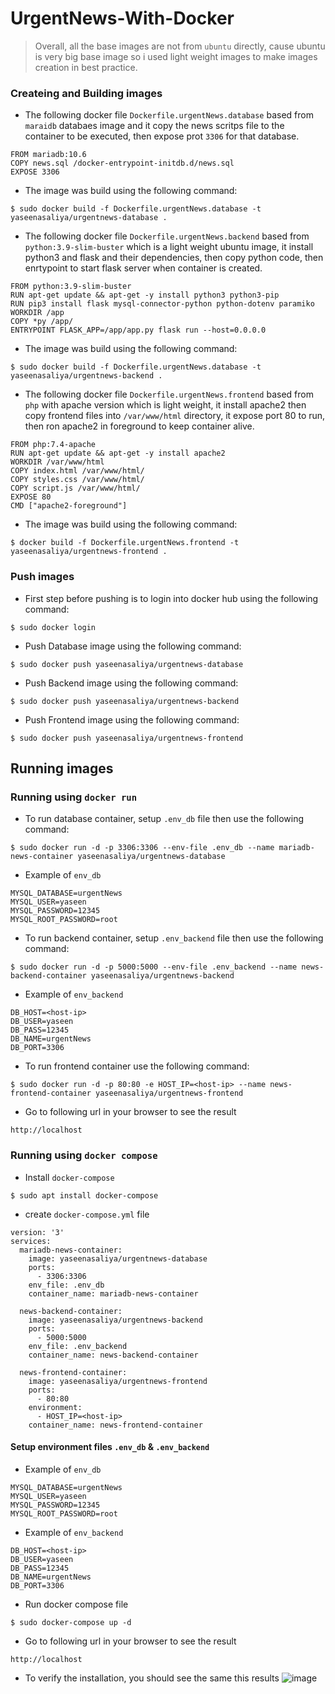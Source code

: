 # UrgentNews-With-Docker
> Overall, all the base images are not from `ubuntu` directly, cause ubuntu is very big base image so i used light weight images to make images creation in best practice.

### Createing and Building images

* The following docker file `Dockerfile.urgentNews.database` based from `maraidb` databaes image and it copy the news scritps file to the container to be executed, then expose prot `3306` for that database.
```
FROM mariadb:10.6
COPY news.sql /docker-entrypoint-initdb.d/news.sql
EXPOSE 3306
```
* The image was build using the following command:
```
$ sudo docker build -f Dockerfile.urgentNews.database -t yaseenasaliya/urgentnews-database .
```


* The following docker file `Dockerfile.urgentNews.backend` based from `python:3.9-slim-buster` which is a light weight ubuntu image, it install python3 and flask and their dependencies, then copy python code, then enrtypoint to start flask server when container is created.
```
FROM python:3.9-slim-buster
RUN apt-get update && apt-get -y install python3 python3-pip
RUN pip3 install flask mysql-connector-python python-dotenv paramiko
WORKDIR /app
COPY *py /app/
ENTRYPOINT FLASK_APP=/app/app.py flask run --host=0.0.0.0
```
* The image was build using the following command:
```
$ sudo docker build -f Dockerfile.urgentNews.database -t yaseenasaliya/urgentnews-backend .
```

* The following docker file `Dockerfile.urgentNews.frontend` based from `php` with apache version which is light weight, it install apache2 then copy frontend files into `/var/www/html` directory, it expose port 80 to run, then ron apache2 in foreground to keep container alive.
```
FROM php:7.4-apache
RUN apt-get update && apt-get -y install apache2
WORKDIR /var/www/html
COPY index.html /var/www/html/
COPY styles.css /var/www/html/
COPY script.js /var/www/html/
EXPOSE 80
CMD ["apache2-foreground"]
```
* The image was build using the following command:
```
$ docker build -f Dockerfile.urgentNews.frontend -t yaseenasaliya/urgentnews-frontend .
```


### Push images 
* First step before pushing is to login into docker hub using the following command:
```
$ sudo docker login
```
* Push Database image using the following command:
```
$ sudo docker push yaseenasaliya/urgentnews-database
```
* Push Backend image using the following command:
```
$ sudo docker push yaseenasaliya/urgentnews-backend
```
* Push Frontend image using the following command:
```
$ sudo docker push yaseenasaliya/urgentnews-frontend
```


## Running images
### Running using `docker run`
* To run database container, setup `.env_db` file then use the following command:
```
$ sudo docker run -d -p 3306:3306 --env-file .env_db --name mariadb-news-container yaseenasaliya/urgentnews-database
```
* Example of `env_db`
```
MYSQL_DATABASE=urgentNews
MYSQL_USER=yaseen
MYSQL_PASSWORD=12345
MYSQL_ROOT_PASSWORD=root
```


* To run backend container, setup `.env_backend` file then use the following command:
```
$ sudo docker run -d -p 5000:5000 --env-file .env_backend --name news-backend-container yaseenasaliya/urgentnews-backend
```
* Example of `env_backend`
```
DB_HOST=<host-ip>
DB_USER=yaseen
DB_PASS=12345
DB_NAME=urgentNews
DB_PORT=3306
```

* To run frontend container use the following command:
```
$ sudo docker run -d -p 80:80 -e HOST_IP=<host-ip> --name news-frontend-container yaseenasaliya/urgentnews-frontend
```

* Go to following url in your browser to see the result
```
http://localhost
```
### Running using `docker compose `
* Install `docker-compose` 
```
$ sudo apt install docker-compose
```
* create `docker-compose.yml` file 
```
version: '3'
services:
  mariadb-news-container:
    image: yaseenasaliya/urgentnews-database
    ports:
      - 3306:3306
    env_file: .env_db
    container_name: mariadb-news-container

  news-backend-container:
    image: yaseenasaliya/urgentnews-backend
    ports:
      - 5000:5000
    env_file: .env_backend
    container_name: news-backend-container

  news-frontend-container:
    image: yaseenasaliya/urgentnews-frontend
    ports:
      - 80:80
    environment:
      - HOST_IP=<host-ip>
    container_name: news-frontend-container
```
#### Setup environment files `.env_db` & `.env_backend`
* Example of `env_db`
```
MYSQL_DATABASE=urgentNews
MYSQL_USER=yaseen
MYSQL_PASSWORD=12345
MYSQL_ROOT_PASSWORD=root
```
* Example of `env_backend`
```
DB_HOST=<host-ip>
DB_USER=yaseen
DB_PASS=12345
DB_NAME=urgentNews
DB_PORT=3306
```

* Run docker compose file 
```
$ sudo docker-compose up -d
```
* Go to following url in your browser to see the result
```
http://localhost
```
* To verify the installation, you should see the same this results
![image](https://github.com/yaseen-asaliya/UrgentNews-Docker-Assignment_4_Cloud_Computing/assets/59315877/2e93c125-1de5-4992-a2da-fceb5b1d5aad)

















